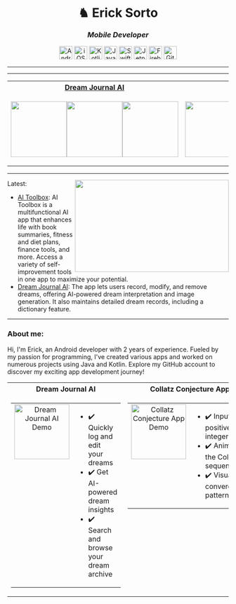 <h1 align="center">♞ Erick Sorto</h1>
<h3 align="center"><i>Mobile Developer</i></h3>

<p align="center">
  <img src="https://img.shields.io/badge/-Android-333333?style=for-the-badge&logo=none" alt="Android" height="30" />
 <img src="https://img.shields.io/badge/-iOS-333333?style=for-the-badge&logo=none" alt="iOS" height="30" />
  <img src="https://img.shields.io/badge/-Kotlin-333333?style=for-the-badge&logo=none" alt="Kotlin" height="30" />
  <img src="https://img.shields.io/badge/-Java-333333?style=for-the-badge&logo=none" alt="Java" height="30" />
  <img src="https://img.shields.io/badge/-Swift-333333?style=for-the-badge&logo=none" alt="Swift" height="30" />
  <img src="https://img.shields.io/badge/-Jetpack%20Compose-333333?style=for-the-badge&logo=none" alt="Jetpack Compose" height="30" />
  <img src="https://img.shields.io/badge/-Firebase-333333?style=for-the-badge&logo=none" alt="Firebase" height="30" />
  <img src="https://img.shields.io/badge/-Git-333333?style=for-the-badge&logo=none" alt="Git" height="30" />
</p>

---


---

<table align= "center">
<tr>
<th><a href="https://github.com/ErickSorto/Dream-Journal-AI">Dream Journal AI</th>
<th><a href="https://github.com/ErickSorto/Collatz-Calculator"> Collatz Conjecture App</th>
</tr>
<tr>

<td width="50%">

<p align="Center" style="display:flex">
    <a href="https://github.com/ErickSorto/Dream-Journal-AI">
        <img width=127 src="https://user-images.githubusercontent.com/85327212/198681623-f76b4882-f073-4be1-90d0-4d9487890f8a.gif" />
    </a>
    <a href="https://github.com/ErickSorto/Dream-Journal-AI">
        <img width=127 src="https://user-images.githubusercontent.com/85327212/198683804-e7395df9-2933-4fc1-afd6-17d06218051e.gif" />
    </a>
  <a href="https://github.com/ErickSorto/Dream-Journal-AI">
        <img width=127 src="https://user-images.githubusercontent.com/85327212/198685322-cc254a20-5566-4724-a426-36bdf00d8472.gif" />
    </a>
</p>

</td>




  <td width="50%">

<p align="Center" style="display:flex">
    <a href="https://github.com/ErickSorto/Collatz-Calculator">
        <img width=127 src="https://user-images.githubusercontent.com/85327212/198862142-df941bfa-e8ab-48c6-b402-c4ec19eca862.gif" />
    </a>
    <a href="https://github.com/ErickSorto/Collatz-Calculator">
        <img width=127 src="https://user-images.githubusercontent.com/85327212/198862141-b1b2ae72-9201-480b-a55c-118bff3a5f75.gif" />
    </a>
  <a href="https://github.com/ErickSorto/Collatz-Calculator">
        <img width=127 src="https://user-images.githubusercontent.com/85327212/198862140-efd6e762-f76b-436b-9c96-ef2bf8aebc36.gif" />
    </a>
 
</p>

</td></tr> </table>

---

<img align="right" height="210px" width="350px" src="https://github-readme-stats.vercel.app/api/top-langs/?username=ErickSorto&layout=compact&theme=chartreuse-dark&title_color=ffffff&langs_count=3" />

Latest:
- [AI Toolbox](https://github.com/ErickSorto/AI-Toolbox): AI Toolbox is a multifunctional AI app that enhances life with book summaries, fitness and diet plans, finance tools, and more. Access a variety of self-improvement tools in one app to maximize your potential.
- [Dream Journal AI](https://github.com/ErickSorto/Dream-Journal-AI): The app lets users record, modify, and remove dreams, offering AI-powered dream interpretation and image generation. It also maintains detailed dream records, including a dictionary feature.
---

### About me:
Hi, I'm Erick, an Android developer with 2 years of experience. Fueled by my passion for programming, I've created various apps and worked on numerous projects using Java and Kotlin. Explore my GitHub account to discover my exciting app development journey!
<!---
ErickSorto/ErickSorto is a ✨ special ✨ repository because its `README.md` (this file) appears on your GitHub profile.
You can click the Preview link to take a look at your changes.![dj_display_gif](https://user-images.githubusercontent.com/85327212/198681623-f76b4882-f073-4be1-90d0-4d9487890f8a.gif
--->


<table align="center" width="100%" cellspacing="0" cellpadding="0">
  <tr>
    <!-- Title row locks each column at 50% -->
    <th width="50%" align="center">Dream Journal AI</th>
    <th width="50%" align="center">Collatz Conjecture App</th>
  </tr>
  <tr valign="top">
    <!-- Left column -->
    <td width="50%">
      <table width="100%" cellspacing="0" cellpadding="0">
        <tr valign="top">
          <td width="125" align="center" valign="top">
            <a href="https://github.com/ErickSorto/Dream-Journal-AI">
              <img src="https://github.com/user-attachments/assets/0ee55d88-fe6e-4d85-bd2d-1455b3b46691"
                   alt="Dream Journal AI Demo"
                   width="125" />
            </a>
          </td>
          <td width="325" align="left" valign="top">
            <ul>
              <li>✔️ Quickly log and edit your dreams</li>
              <li>✔️ Get AI-powered dream insights</li>
              <li>✔️ Search and browse your dream archive</li>
            </ul>
          </td>
        </tr>
      </table>
    </td>
    <!-- Right column -->
    <td width="50%">
      <table width="100%" cellspacing="0" cellpadding="0">
        <tr valign="top">
          <td width="125" align="center" valign="top">
            <a href="https://github.com/ErickSorto/Collatz-Calculator">
              <img src="https://user-images.githubusercontent.com/85327212/198862142-df941bfa-e8ab-48c6-b402-c4ec19eca862.gif"
                   alt="Collatz Conjecture App Demo"
                   width="125" />
            </a>
          </td>
          <td width="325" align="left" valign="top">
            <ul>
              <li>✔️ Input any positive integer</li>
              <li>✔️ Animate the Collatz sequence</li>
              <li>✔️ Visualize convergence patterns</li>
            </ul>
          </td>
        </tr>
      </table>
    </td>
  </tr>
</table>





